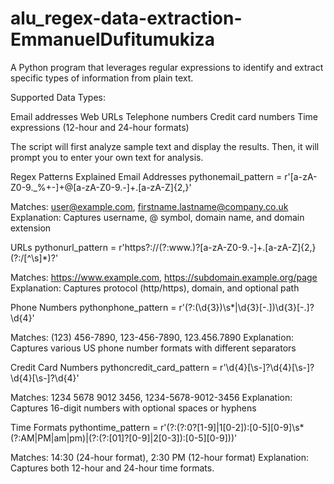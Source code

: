 # alu_regex-data-extraction-EmmanuelDufitumukiza

A Python program that leverages regular expressions to identify and extract specific types of information from plain text.

Supported Data Types:

Email addresses
Web URLs
Telephone numbers
Credit card numbers
Time expressions (12-hour and 24-hour formats)

The script will first analyze sample text and display the results.
Then, it will prompt you to enter your own text for analysis.

Regex Patterns Explained
Email Addresses
pythonemail_pattern = r'[a-zA-Z0-9._%+-]+@[a-zA-Z0-9.-]+\.[a-zA-Z]{2,}'

Matches: user@example.com, firstname.lastname@company.co.uk
Explanation: Captures username, @ symbol, domain name, and domain extension

URLs
pythonurl_pattern = r'https?://(?:www\.)?[a-zA-Z0-9.-]+\.[a-zA-Z]{2,}(?:/[^\s]*)?'

Matches: https://www.example.com, https://subdomain.example.org/page
Explanation: Captures protocol (http/https), domain, and optional path

Phone Numbers
pythonphone_pattern = r'(?:\(\d{3}\)\s*|\d{3}[-.])\d{3}[-.]?\d{4}'

Matches: (123) 456-7890, 123-456-7890, 123.456.7890
Explanation: Captures various US phone number formats with different separators

Credit Card Numbers
pythoncredit_card_pattern = r'\d{4}[\s-]?\d{4}[\s-]?\d{4}[\s-]?\d{4}'

Matches: 1234 5678 9012 3456, 1234-5678-9012-3456
Explanation: Captures 16-digit numbers with optional spaces or hyphens

Time Formats
pythontime_pattern = r'(?:(?:0?[1-9]|1[0-2]):[0-5][0-9]\s*(?:AM|PM|am|pm)|(?:(?:[01]?[0-9]|2[0-3]):[0-5][0-9]))'

Matches: 14:30 (24-hour format), 2:30 PM (12-hour format)
Explanation: Captures both 12-hour and 24-hour time formats.
